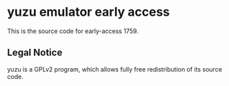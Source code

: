 yuzu emulator early access
=============

This is the source code for early-access 1759.

## Legal Notice

yuzu is a GPLv2 program, which allows fully free redistribution of its source code.